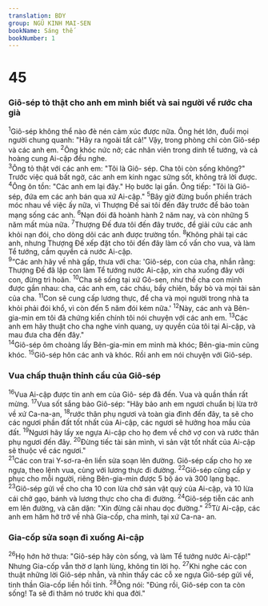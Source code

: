 ```yaml
---
translation: BDY
group: NGŨ KINH MAI-SEN
bookName: Sáng thế 
bookNumber: 1
---
```


<div class="title"><h1>45</h1><h3>Giô-sép tỏ thật cho anh em mình biết và sai người về rước cha già</h3></div>
<span class="verse sa_45_1"><sup>1</sup>Giô-sép không thể nào đè nén cảm xúc được nữa. Ông hét lớn, đuổi mọi người chung quanh: &#34;Hãy ra ngoài tất cả!&#34; Vậy, trong phòng chỉ còn Giô-sép và các anh em. </span>
<span class="verse sa_45_2"><sup>2</sup>Ông khóc nức nở; các nhân viên trong dinh tể tướng, và cả hoàng cung Ai-cập đều nghe.<br/></span>
<span class="verse sa_45_3"><sup>3</sup>Ông tỏ thật với các anh em: &#34;Tôi là Giô- sép. Cha tôi còn sống không?&#34; Trước việc quá bất ngờ, các anh em kinh ngạc sửng sốt, không trả lời được.<br/></span>
<span class="verse sa_45_4"><sup>4</sup>Ông ôn tồn: &#34;Các anh em lại đây.&#34; Họ bước lại gần. Ông tiếp: &#34;Tôi là Giô-sép, đứa em các anh bán qua xứ Ai-cập.&#34; </span>
<span class="verse sa_45_5"><sup>5</sup>Bây giờ đừng buồn phiền trách móc nhau về việc ấy nữa, vì Thượng Đế sai tôi đến đây trước để bảo toàn mạng sống các anh. </span>
<span class="verse sa_45_6"><sup>6</sup>Nạn đói đã hoành hành 2 năm nay, và còn những 5 năm mất mùa nữa. </span>
<span class="verse sa_45_7"><sup>7</sup>Thượng Đế đưa tôi đến đây trước, để giải cứu các anh khỏi nạn đói, cho dòng dõi các anh được trường tồn. </span>
<span class="verse sa_45_8"><sup>8</sup>Không phải tại các anh, nhưng Thượng Đế xếp đặt cho tôi đến đây làm cố vấn cho vua, và làm Tể tướng, cầm quyền cả nước Ai-cập.<br/></span>
<span class="verse sa_45_9"><sup>9</sup>“Các anh hãy về nhà gấp, thưa với cha: &#39;Giô-sép, con của cha, nhắn rằng: Thượng Đế đã lập con làm Tể tướng nước Ai-cập, xin cha xuống đây với con, đừng trì hoãn. </span>
<span class="verse sa_45_10"><sup>10</sup>Cha sẽ sống tại xứ Gô-sen, như thế cha con mình được gần nhau: cha, các anh em, các cháu, bầy chiên, bầy bò và mọi tài sản của cha. </span>
<span class="verse sa_45_11"><sup>11</sup>Con sẽ cung cấp lương thực, để cha và mọi người trong nhà ta khỏi phải đói khổ, vì còn đến 5 năm đói kém nữa.&#39; </span>
<span class="verse sa_45_12"><sup>12</sup>Này, các anh và Bên-gia-min em tôi đã chứng kiến chính tôi nói chuyện với các anh em. </span>
<span class="verse sa_45_13"><sup>13</sup>Các anh em hãy thuật cho cha nghe vinh quang, uy quyền của tôi tại Ai-cập, và mau đưa cha đến đây.&#34;<br/></span>
<span class="verse sa_45_14"><sup>14</sup>Giô-sép ôm choàng lấy Bên-gia-min em mình mà khóc; Bên-gia-min cũng khóc. </span>
<span class="verse sa_45_15"><sup>15</sup>Giô-sép hôn các anh và khóc. Rồi anh em nói chuyện với Giô-sép.</span>
<div class="title"><h3>Vua chấp thuận thỉnh cầu của Giô-sép</h3></div>
<span class="verse sa_45_16"><sup>16</sup>Vua Ai-cập được tin anh em của Giô- sép đã đến. Vua và quần thần rất mừng. </span>
<span class="verse sa_45_17"><sup>17</sup>Vua sốt sắng bảo Giô-sép: &#34;Hãy bảo anh em ngươi chuẩn bị lừa trở về xứ Ca-na-an, </span>
<span class="verse sa_45_18"><sup>18</sup>rước thân phụ ngươi và toàn gia đình đến đây, ta sẽ cho các ngươi phần đất tốt nhất của Ai-cập, các ngươi sẽ hưởng hoa mầu của đất. </span>
<span class="verse sa_45_19"><sup>19</sup>Ngươi hãy lấy xe ngựa Ai-cập cho họ đem về chở vợ con và rước thân phụ ngươi đến đây. </span>
<span class="verse sa_45_20"><sup>20</sup>Đừng tiếc tài sản mình, vì sản vật tốt nhất của Ai-cập sẽ thuộc về các ngươi.&#34;<br/></span>
<span class="verse sa_45_21"><sup>21</sup>Các con trai Y-sơ-ra-ên liền sửa soạn lên đường. Giô-sép cấp cho họ xe ngựa, theo lệnh vua, cùng với lương thực đi đường. </span>
<span class="verse sa_45_22"><sup>22</sup>Giô-sép cũng cấp y phục cho mỗi người, riêng Bên-gia-min được 5 bộ áo và 300 lạng bạc. </span>
<span class="verse sa_45_23"><sup>23</sup>Giô-sép gửi về cho cha 10 con lừa chở sản vật quý của Ai-cập, và 10 lừa cái chở gạo, bánh và lương thực cho cha đi đường. </span>
<span class="verse sa_45_24"><sup>24</sup>Giô-sép tiễn các anh em lên đường, và căn dặn: &#34;Xin đừng cãi nhau dọc đường.&#34; </span>
<span class="verse sa_45_25"><sup>25</sup>Từ Ai-cập, các anh em hăm hở trở về nhà Gia-cốp, cha mình, tại xứ Ca-na- an.</span>
<div class="title"><h3>Gia-cốp sửa soạn đi xuống Ai-cập</h3></div>
<span class="verse sa_45_26"><sup>26</sup>Họ hớn hở thưa: &#34;Giô-sép hãy còn sống, và làm Tể tướng nước Ai-cập!&#34; Nhưng Gia-cốp vẫn thờ ơ lạnh lùng, không tin lời họ. </span>
<span class="verse sa_45_27"><sup>27</sup>Khi nghe các con thuật những lời Giô-sép nhắn, và nhìn thấy các cỗ xe ngựa Giô-sép gửi về, tinh thần Gia-cốp liền hồi tỉnh. </span>
<span class="verse sa_45_28"><sup>28</sup>Ông nói: &#34;Đúng rồi, Giô-sép con ta còn sống! Ta sẽ đi thăm nó trước khi qua đời.&#34;</span>
